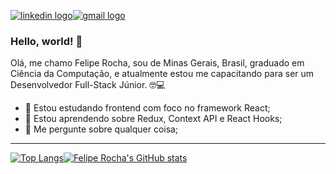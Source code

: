 <a href="https://www.linkedin.com/in/felipe-silva-rocha/">![linkedin logo](https://img.shields.io/badge/LinkedIn-0077B5?style=for-the-badge&logo=linkedin&logoColor=white)</a><a href="mailto: felipe.sr27@gmail.com"><img src="https://img.shields.io/badge/Gmail-D14836?style=for-the-badge&logo=gmail&logoColor=white" alt="gmail logo"/></a>

### Hello, world! 👋
 
Olá, me chamo Felipe Rocha, sou de Minas Gerais, Brasil, graduado em Ciência da Computação, e atualmente estou me capacitando para ser um Desenvolvedor Full-Stack Júnior. :nerd_face::computer:
 
- 🔭 Estou estudando frontend com foco no framework React;
- 🌱 Estou aprendendo sobre Redux, Context API e React Hooks;
- 💬 Me pergunte sobre qualquer coisa;

---

[![Top Langs](https://github-readme-stats.vercel.app/api/top-langs/?username=feliperocha-dev&layout=compact&theme=tokyonight)](https://github.com/anuraghazra/github-readme-stats)[![Felipe Rocha's GitHub stats](https://github-readme-stats.vercel.app/api?username=feliperocha-dev&theme=tokyonight)](https://github.com/anuraghazra/github-readme-stats)



<!--
**feliperocha-dev/feliperocha-dev** is a ✨ _special_ ✨ repository because its `README.md` (this file) appears on your GitHub profile.

Here are some ideas to get you started:

- 🔭 I’m currently working on ...
- 🌱 I’m currently learning ...
- 👯 I’m looking to collaborate on ...
- 🤔 I’m looking for help with ...
- 💬 Ask me about ...
- 📫 How to reach me: ...
- 😄 Pronouns: ...
- ⚡ Fun fact: ...
-->
